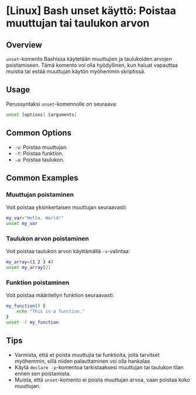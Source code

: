 # [Linux] Bash unset käyttö: Poistaa muuttujan tai taulukon arvon

## Overview
`unset`-komento Bashissa käytetään muuttujien ja taulukoiden arvojen poistamiseen. Tämä komento voi olla hyödyllinen, kun haluat vapauttaa muistia tai estää muuttujan käytön myöhemmin skriptissä.

## Usage
Perussyntaksi `unset`-komennolle on seuraava:

```bash
unset [options] [arguments]
```

## Common Options
- `-v`: Poistaa muuttujan.
- `-f`: Poistaa funktion.
- `-a`: Poistaa taulukon.

## Common Examples

### Muuttujan poistaminen
Voit poistaa yksinkertaisen muuttujan seuraavasti:

```bash
my_var="Hello, World!"
unset my_var
```

### Taulukon arvon poistaminen
Voit poistaa taulukon arvon käyttämällä `-v`-valintaa:

```bash
my_array=(1 2 3 4)
unset my_array[2]
```

### Funktion poistaminen
Voit poistaa määritellyn funktion seuraavasti:

```bash
my_function() {
    echo "This is a function."
}
unset -f my_function
```

## Tips
- Varmista, että et poista muuttujia tai funktioita, joita tarvitset myöhemmin, sillä niiden palauttaminen voi olla hankalaa.
- Käytä `declare -p`-komentoa tarkistaaksesi muuttujan tai taulukon tilan ennen sen poistamista.
- Muista, että `unset`-komento ei poista muuttujan arvoa, vaan poistaa koko muuttujan.